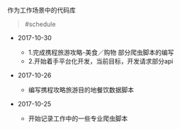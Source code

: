 # 
作为工作场景中的代码库
> #schedule

- 2017-10-30

	- 1.完成携程旅游攻略-美食／购物 部分爬虫脚本的编写
	- 2.开始着手平台化开发，当前目标，开发请求部分api

- 2017-10-26

	- 编写携程攻略旅游目的地餐饮数据脚本

- 2017-10-25

	- 开始记录工作中的一些专业爬虫脚本



